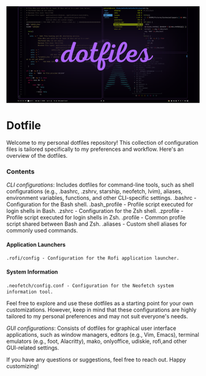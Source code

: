 <div align="center" width="100%"> <img src="./src/Images/Dotfiles.png"> </div>
 
# Dotfile 
Welcome to my personal dotfiles repository! This collection of configuration files is tailored specifically to my preferences and workflow. Here's an overview of the dotfiles.

### Contents
*CLI configurations*: Includes dotfiles for command-line tools, such as shell configurations (e.g., .bashrc, .zshrv, starship, neofetch, lvim), aliases, environment variables, functions, and other CLI-specific settings.
    .bashrc - Configuration for the Bash shell.
    .bash_profile - Profile script executed for login shells in Bash.
    .zshrc - Configuration for the Zsh shell.
    .zprofile - Profile script executed for login shells in Zsh.
    .profile - Common profile script shared between Bash and Zsh.
    .aliases - Custom shell aliases for commonly used commands.
#### Application Launchers
    .rofi/config - Configuration for the Rofi application launcher.
#### System Information
    .neofetch/config.conf - Configuration for the Neofetch system information tool. 

Feel free to explore and use these dotfiles as a starting point for your own customizations. However, keep in mind that these configurations are highly tailored to my personal preferences and may not suit everyone's needs.


*GUI configurations*: Consists of dotfiles for graphical user interface applications, such as window managers, editors (e.g., Vim, Emacs), terminal emulators (e.g., foot, Alacritty), mako, onlyoffice, udiskie, rofi,and other GUI-related settings.

If you have any questions or suggestions, feel free to reach out. Happy customizing!
